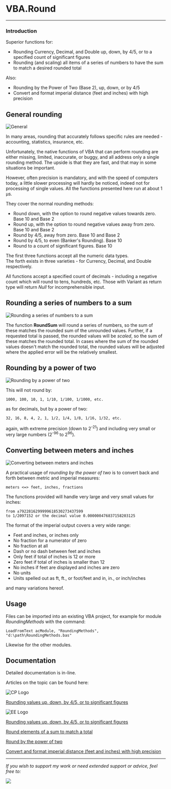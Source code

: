 # VBA.Round
---

### Introduction

Superior functions for:

* Rounding Currency, Decimal, and Double up, down, by 4/5, or to a specified count of significant figures
* Rounding \(and scaling\) all items of a series of numbers to have the sum to match a desired rounded total

Also:

* Rounding by the Power of Two (Base 2), up, down, or by 4/5
* Convert and format imperial distance (feet and inches) with high precision


## General rounding

![General](https://raw.githubusercontent.com/GustavBrock/VBA.Round/master/images/EE%20Round.png)

In many areas, rounding that accurately follows specific rules are needed - accounting, statistics, insurance, etc.

Unfortunately, the native functions of VBA that can perform rounding are either missing, limited, inaccurate, or buggy, and all address only a single rounding method. The upside is that they are fast, and that may in some situations be important.

However, often precision is mandatory, and with the speed of computers today, a little slower processing will hardly be noticed, indeed not for processing of single values. All the functions presented here run at about 1 µs.

They cover the normal rounding methods:

* Round down, with the option to round negative values towards zero. Base 10 and Base 2
* Round up, with the option to round negative values away from zero. Base 10 and Base 2
* Round by 4/5, away from zero. Base 10 and Base 2
* Round by 4/5, to even  \(Banker's Rounding\). Base 10
* Round to a count of significant figures. Base 10

The first three functions accept all the numeric data types.  
The forth exists in three varieties - for Currency, Decimal, and Double respectively.

All functions accept a specified count of decimals - including a negative count which will round to tens, hundreds, etc. Those with Variant as return type will return *Null* for incomprehensible input.

## Rounding a series of numbers to a sum

![Rounding a series of numbers to a sum](https://raw.githubusercontent.com/GustavBrock/VBA.Round/master/images/EE%20Slices.png)

The function **RoundSum** will round a series of numbers, so the sum of these matches the rounded sum of the unrounded values. Further, if a requested total is passed, the rounded values will be _scaled_, so the sum of these matches the rounded total. In cases where the sum of the rounded values doesn't match the rounded total, the rounded values will be adjusted where the applied error will be the relatively smallest.

## Rounding by a power of two

![Rounding by a power of two](https://raw.githubusercontent.com/GustavBrock/VBA.Round/master/images/EE%20Power%202.png)

This will not round by:

	1000, 100, 10, 1, 1/10, 1/100, 1/1000, etc. 

as for decimals, but by a power of two:

	32, 16, 8, 4, 2, 1, 1/2, 1/4, 1/8, 1/16, 1/32, etc.

again, with extreme precision (down to 2<sup>-21</sup>) and including very small or very large numbers (2<sup>-96</sup> to 2<sup>96</sup>).

## Converting between meters and inches

![Converting between meters and inches](https://raw.githubusercontent.com/GustavBrock/VBA.Round/master/images/EE%20Imperial.png)

A practical usage of *rounding by the power of two* is to convert back and forth between metric and imperial measures:

    meters <=> feet, inches, fractions
    
The functions provided will handle very large and very small values for inches:

    from ±7922816299999618530273437599 
    to 1/2097152 or the decimal value 0.000000476837158203125

The format of the imperial output covers a very wide range:

* Feet and inches, or inches only
* No fraction for a numerator of zero
* No fraction at all
* Dash or no dash between feet and inches
* Only feet if total of inches is 12 or more
* Zero feet if total of inches is smaller than 12
* No inches if feet are displayed and inches are zero
* No units
* Units spelled out as ft, ft., or foot/feet and in, in., or inch/inches

and many variations hereof.

## Usage

Files can be imported into an existing VBA project, for example for module *RoundingMethods* with the command:

    LoadFromText acModule, "RoundingMethods", "d:\path\RoundingMethods.bas"

Likewise for the other modules.  

## Documentation

Detailed documentation is in-line. 

Articles on the topic can be found here:
 
![CP Logo](https://raw.githubusercontent.com/GustavBrock/VBA.Round/master/images/CP%20Logo%20Small.png)

[Rounding values up, down, by 4/5, or to significant figures](http://www.codeproject.com/Tips/1022704/Rounding-Values-Up-Down-By-Or-To-Significant-Figur)


![EE Logo](https://raw.githubusercontent.com/GustavBrock/VBA.Round/master/images/EE%20Logo.png)
 
[Rounding values up, down, by 4/5, or to significant figures](https://www.experts-exchange.com/articles/20299/Rounding-values-up-down-by-4-5-or-to-significant-figures.html)

[Round elements of a sum to match a total](https://www.experts-exchange.com/articles/31683/Round-elements-of-a-sum-to-match-a-total.html)

[Round by the power of two](https://www.experts-exchange.com/articles/31859/Round-by-the-power-of-two.html)

[Convert and format imperial distance (feet and inches) with high precision](https://www.experts-exchange.com/articles/31931/Convert-and-format-imperial-distance-feet-and-inches-with-high-precision.html)

<hr>

*If you wish to support my work or need extended support or advice, feel free to:*

<p>

[<img src="https://raw.githubusercontent.com/GustavBrock/VBA.Round/master/images/BuyMeACoffee.png">](https://www.buymeacoffee.com/gustav/)